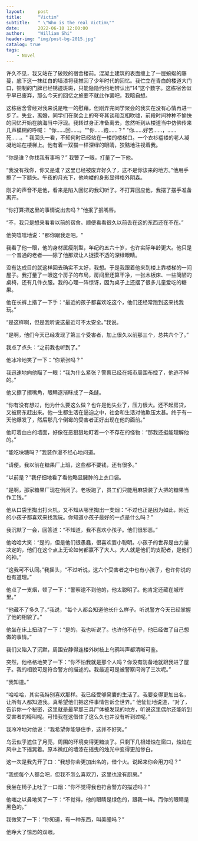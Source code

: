 ```yaml
---
layout:     post
title:      "Victim"
subtitle:   " \"Who is the real Victim\""
date:       2022-06-10 12:00:00
author:     "William Shi"
header-img: "img/post-bg-2015.jpg"
catalog: true
tags:
    - Novel
---
```

许久不见，我又站在了破败的宿舍楼前。混凝土建筑的表面缠上了一层蜿蜒的藤蔓，底下这一抹红白的墙漆将我推回了少年时代的回忆。我伫立在青白的楼道大门口，铜制的门牌已经锈迹斑斑，只能隐隐约约地辨认出“14”这个数字。这栋宿舍似乎早已废弃，那么今天的回忆之旅要不就此作罢吧，我暗自想。

这栋宿舍曾经对我来说是唯一的慰藉。但刚弄完同学聚会的我实在没有心情再进一步了。失业，离婚，同学们在聚会上的夸夸其谈和互相吹嘘，前段时间种种不愉快的回忆开始在脑海当中浮现。我转过身正准备离去，忽然听到从楼道当中仿佛传来几声模糊的呼喊： "你……回……。""你……跑……？" "你……好苦……，……死……。" 
我回头一看，不知何时已经站在一楼的楼梯口。一个衣衫褴褛的老人凝凝地站在楼梯上。他有着一双猫一样深绿的眼睛，狡黠地注视着我。 

“你是谁？你找我有事吗？” 我瞥了一眼，打量了一下他。

“我没有找你，你又是谁？这里已经被废弃好久了，这不是你该来的地方。”他用手擦了一下额头。午夜的月光下，他岣嵝的身影显得格外阴森。

 刚才的声音不是他，看来是陷入回忆的我幻听了。不打算回应他，我摆了摆手准备离开。

 “你打算把这里的事情说出去吗？”他抿了抿嘴唇。 

“不，我只是想来看看以前的宿舍。顺便看看很久以前丢在这的东西还在不在。” 

他笑嘻嘻地说："那你跟我走吧。" 

我看了他一眼，他的身材属瘦削型，年纪约五六十岁，也许实际年龄更大。他只是一个普通的老者——除了他那双让人捉摸不透的深绿眼睛。

没有达成目的就这样回去确实不太好，我想。于是我跟着他来到楼上靠楼梯的一间屋子。我打量了一眼这个房子的布局，房间里还算干净，一张木板床、一些简陋的桌椅，还有几件衣服。我的心理一阵惊讶，因为桌子上还摆了很多儿童爱吃的糖果。

他在长裤上揩了一下手：“最近的孩子都喜欢吃这个，他们还经常跑到这来找我玩。”

“是这样啊，但是我听说这最近可不太安全。”我说。

“是啊，他们今天已经发现了第三个受害者，加上很久以前那三个，总共六个了。”

我点了点头：“之前我也听到了。”

他冰冷地笑了一下：“你紧张吗？”

我迅速地向他瞄了一眼：“我为什么紧张？警察已经在城市周围布控了，他逃不掉的。”

他又擦了擦嘴角，眼睛逐渐眯成了一条缝。

“你有没有想过，他为什么要这么做？也许是他失业了，压力很大。还不起房贷，又被房东赶出来。他一生都生活在逼迫之中，社会和生活对他欺压太甚。终于有一天他爆发了，然后那几个倒霉的受害者正好出现在他的面前。”

他盯着血白的墙面，好像在恶狠狠地盯着一个不存在的怪物：“那我还挺能理解他的。”

“能吃块糖吗？”我装作漫不经心地问道。

“请便。我以前在糖果厂上班，这些都不要钱，还有很多。”

“以前是？”我仔细地看了看他略显臃肿的上衣口袋。

“是啊，那家糖果厂现在倒闭了。老板跑了，员工们只能用麻袋装了大把的糖果当作工钱。”

他从口袋里掏出打火机，又不知从哪里掏出一支烟：“不过也正是因为如此，附近的小孩子都喜欢来找我玩。你知道小孩子最好的一点是什么吗？”

我沉默了一会，回答道：“不知道，我不喜欢小孩子。他们很邪恶。”

他哈哈大笑：“是的，但是他们很愚蠢，很喜欢耍小聪明。小孩子的世界是由力量决定的，他们在这个点上无论如何都赢不了大人。大人就是他们的支配者，是他们的神。”

“这我可不认同。”我摇头，“不过听说，这六个受害者之中也有小孩子，也许你说的也有道理。”

他点了一支烟，顿了一下：“警察逮不到他的，他太聪明了。他肯定还藏在城市里。”

“他藏不了多久了。”我说，“每个人都会知道他长什么样子。听说警方今天已经掌握了他的相貌了。”

他坐在床上扭动了一下：“是的，我也听说了。也许他不在乎，他已经做了自己想做的事情。”

我们又陷入了沉默，周围安静得连楼外树枝上乌鸦叫声都清晰可鉴。

突然，他格格地笑了一下：“你不怕我就是那个人吗？你没有防备地就跟我进了屋子。我的相貌可是符合警方的描述的。我最近可是被警察问询了三次呢。”

“我知道。”

“哈哈哈，其实我特别喜欢那样。我已经受够窝囊的生活了。我要变得更加出名，让所有人都知道我。真希望他们把这件事情告诉全世界。” 他怔怔地说道，“对了，告诉你一个秘密，这里就是最早那三具尸体被发现的地方，听说这里偶尔还能听到受害者的嚎叫呢。可惜我在这借住了这么久也并没有听到过呢。”

我冷冷地对他说：“我希望你能够住手，这并不好笑。”

乌云似乎遮住了月亮，周围的环境变得更黯淡了。只剩下几根蜡烛在窗口，烛焰在风中上下摇晃着。原本微红的墙漆在摇曳的烛光中变得更加惨白。

这一次是我先开了口：“我想你会更加出名的，借个火。说起来你会用刀吗？”

“我想每个人都会吧，但我不怎么喜欢刀，这里也没有厨房。”

我坐在椅子上吐了一口烟：“你不觉得我也符合警方的描述吗？”

他嗤之以鼻地笑了一下：“不觉得，他的眼睛是绿色的，跟我一样。而你的眼睛是黑色的。”

我微笑了一下：“你知道，有一种东西，叫美瞳吗？”

他睁大了惊恐的双眼。
